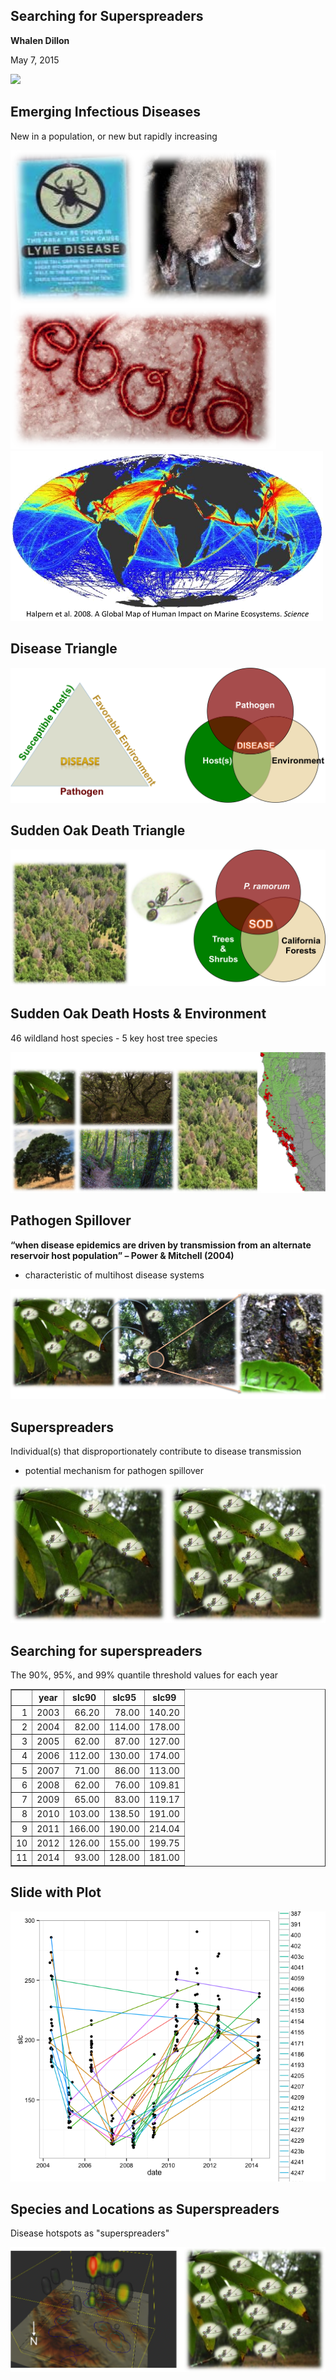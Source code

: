 
## Searching for Superspreaders

**Whalen Dillon**

May 7, 2015

<img src=http://cnr.ncsu.edu/geospatial/wp-content/uploads/sites/6/2014/07/cgaDynamicB2REV.png width="800px" />

## Emerging Infectious Diseases

New in a population, or new but rapidly increasing 

![](presentations_images/ebola_lyme_whitenose.png)
<img src=presentations_images/global_shipping.png width="500px" />

## Disease Triangle

![](presentations_images/disease_triangle.png)

## Sudden Oak Death Triangle

![](presentations_images/sod_triangle.png)

## Sudden Oak Death Hosts & Environment

46 wildland host species - 5 key host tree species

<img src=presentations_images/sod_host_distribution.png />

## Pathogen Spillover

**“when disease epidemics are driven by transmission from an alternate reservoir host population” – Power & Mitchell (2004)**

- characteristic of multihost disease systems

![](presentations_images/sod_spillover.png)

## Superspreaders

Individual(s) that disproportionately contribute to disease transmission
 
- potential mechanism for pathogen spillover
 
![](presentations_images/bay_superspreader.png)

## Searching for superspreaders

The 90%, 95%, and 99% quantile threshold values for each year
<!-- html table generated in R 3.1.3 by xtable 1.7-4 package -->
<!-- Wed May  6 15:54:55 2015 -->
<table border=1>
<tr> <th>  </th> <th> year </th> <th> slc90 </th> <th> slc95 </th> <th> slc99 </th>  </tr>
  <tr> <td align="right"> 1 </td> <td align="right"> 2003 </td> <td align="right"> 66.20 </td> <td align="right"> 78.00 </td> <td align="right"> 140.20 </td> </tr>
  <tr> <td align="right"> 2 </td> <td align="right"> 2004 </td> <td align="right"> 82.00 </td> <td align="right"> 114.00 </td> <td align="right"> 178.00 </td> </tr>
  <tr> <td align="right"> 3 </td> <td align="right"> 2005 </td> <td align="right"> 62.00 </td> <td align="right"> 87.00 </td> <td align="right"> 127.00 </td> </tr>
  <tr> <td align="right"> 4 </td> <td align="right"> 2006 </td> <td align="right"> 112.00 </td> <td align="right"> 130.00 </td> <td align="right"> 174.00 </td> </tr>
  <tr> <td align="right"> 5 </td> <td align="right"> 2007 </td> <td align="right"> 71.00 </td> <td align="right"> 86.00 </td> <td align="right"> 113.00 </td> </tr>
  <tr> <td align="right"> 6 </td> <td align="right"> 2008 </td> <td align="right"> 62.00 </td> <td align="right"> 76.00 </td> <td align="right"> 109.81 </td> </tr>
  <tr> <td align="right"> 7 </td> <td align="right"> 2009 </td> <td align="right"> 65.00 </td> <td align="right"> 83.00 </td> <td align="right"> 119.17 </td> </tr>
  <tr> <td align="right"> 8 </td> <td align="right"> 2010 </td> <td align="right"> 103.00 </td> <td align="right"> 138.50 </td> <td align="right"> 191.00 </td> </tr>
  <tr> <td align="right"> 9 </td> <td align="right"> 2011 </td> <td align="right"> 166.00 </td> <td align="right"> 190.00 </td> <td align="right"> 214.04 </td> </tr>
  <tr> <td align="right"> 10 </td> <td align="right"> 2012 </td> <td align="right"> 126.00 </td> <td align="right"> 155.00 </td> <td align="right"> 199.75 </td> </tr>
  <tr> <td align="right"> 11 </td> <td align="right"> 2014 </td> <td align="right"> 93.00 </td> <td align="right"> 128.00 </td> <td align="right"> 181.00 </td> </tr>
   </table>



## Slide with Plot

![](search4superspreaders_files/figure-slidy/unnamed-chunk-1-1.png) 

## Species and Locations as Superspreaders

Disease hotspots as "superspreaders"

![](presentations_images/superspreader_hotspots.png)
